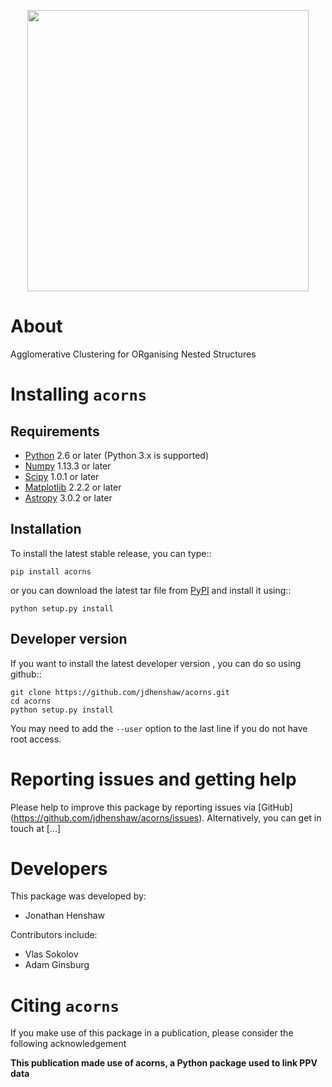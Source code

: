 <p align="center">
<img src="docs/source/ACORNS_LOGO.jpg"  alt="" width = "450" />
</p>

About
=====

Agglomerative Clustering for ORganising Nested Structures

Installing ``acorns``
=======================

Requirements
------------

* [Python](http://www.python.org>) 2.6 or later (Python 3.x is supported)
* [Numpy](http://www.numpy.org) 1.13.3 or later
* [Scipy](http://www.scipy.org/) 1.0.1 or later
* [Matplotlib](http://matplotlib.org/) 2.2.2 or later
* [Astropy](http://www.astropy.org>) 3.0.2 or later

Installation
------------

To install the latest stable release, you can type::

    pip install acorns

or you can download the latest tar file from
[PyPI](https://pypi.python.org/pypi/acorns) and install it using::

    python setup.py install

Developer version
-----------------

If you want to install the latest developer version , you
can do so using github::

    git clone https://github.com/jdhenshaw/acorns.git
    cd acorns
    python setup.py install

You may need to add the ``--user`` option to the last line if you do not have
root access.

Reporting issues and getting help
=================================

Please help to improve this package by reporting issues via [GitHub]
(https://github.com/jdhenshaw/acorns/issues). Alternatively, you can get in
touch at [...]

Developers
==========

This package was developed by:

* Jonathan Henshaw

Contributors include:

* Vlas Sokolov
* Adam Ginsburg

Citing ``acorns``
===================

If you make use of this package in a publication, please consider the following
acknowledgement

**This publication made use of acorns, a Python package used to link PPV data**
